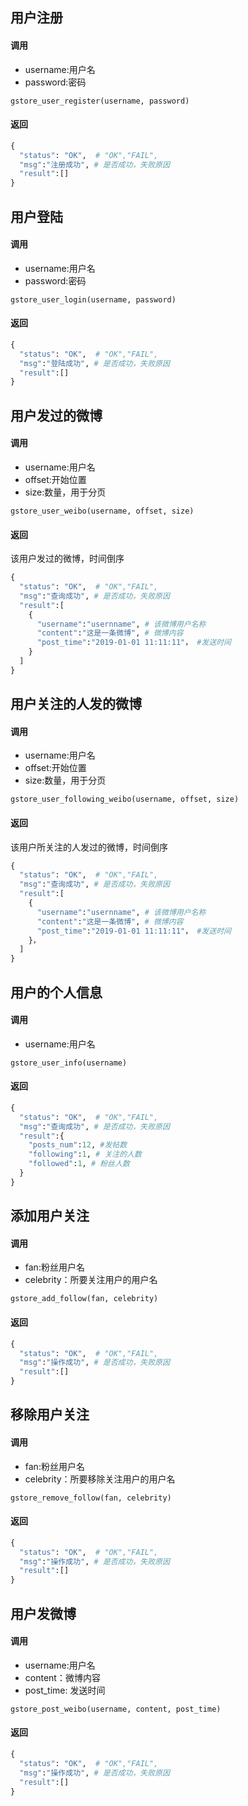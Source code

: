 ## 用户注册
#### 调用
* username:用户名
* password:密码
```
gstore_user_register(username, password)
```
#### 返回
```python
{
  "status": "OK",  # "OK","FAIL",
  "msg":"注册成功", # 是否成功，失败原因
  "result":[]
}
```
## 用户登陆
#### 调用
* username:用户名
* password:密码
```
gstore_user_login(username, password)
```
#### 返回
```python
{
  "status": "OK",  # "OK","FAIL",
  "msg":"登陆成功", # 是否成功，失败原因
  "result":[]
}
```

## 用户发过的微博
#### 调用
* username:用户名
* offset:开始位置
* size:数量，用于分页
```
gstore_user_weibo(username, offset, size)
```
#### 返回
该用户发过的微博，时间倒序
```python
{
  "status": "OK",  # "OK","FAIL",
  "msg":"查询成功", # 是否成功，失败原因
  "result":[
    {
      "username":"usernname", # 该微博用户名称
      "content":"这是一条微博", # 微博内容
      "post_time":"2019-01-01 11:11:11"， #发送时间
    }
  ]
}
```

## 用户关注的人发的微博
#### 调用
* username:用户名
* offset:开始位置
* size:数量，用于分页
```
gstore_user_following_weibo(username, offset, size)
```
#### 返回
该用户所关注的人发过的微博，时间倒序
```python
{
  "status": "OK",  # "OK","FAIL",
  "msg":"查询成功", # 是否成功，失败原因
  "result":[
    {
      "username":"usernname", # 该微博用户名称
      "content":"这是一条微博", # 微博内容
      "post_time":"2019-01-01 11:11:11"， #发送时间
    }，
  ]
}
```

## 用户的个人信息
#### 调用
* username:用户名
```
gstore_user_info(username)
```
#### 返回
```python
{
  "status": "OK",  # "OK","FAIL",
  "msg":"查询成功", # 是否成功，失败原因
  "result":{
    "posts_num":12, #发帖数
    "following":1, # 关注的人数
    "followed":1, # 粉丝人数
  }
}
```

## 添加用户关注
#### 调用
* fan:粉丝用户名
* celebrity：所要关注用户的用户名
```
gstore_add_follow(fan, celebrity)
```
#### 返回
```python
{
  "status": "OK",  # "OK","FAIL",
  "msg":"操作成功", # 是否成功，失败原因
  "result":[]
}
```

## 移除用户关注
#### 调用
* fan:粉丝用户名
* celebrity：所要移除关注用户的用户名
```
gstore_remove_follow(fan, celebrity)
```
#### 返回
```python
{
  "status": "OK",  # "OK","FAIL",
  "msg":"操作成功", # 是否成功，失败原因
  "result":[]
}
```
## 用户发微博
#### 调用
* username:用户名
* content：微博内容
* post_time: 发送时间
```
gstore_post_weibo(username, content, post_time)
```
#### 返回
```python
{
  "status": "OK",  # "OK","FAIL",
  "msg":"操作成功", # 是否成功，失败原因
  "result":[]
}
```
